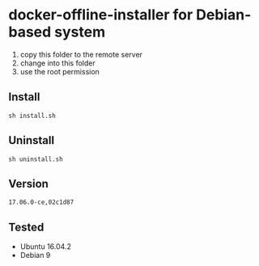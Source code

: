 # docker-offline-installer for Debian-based system

1. copy this folder to the remote server
2. change into this folder
3. use the root permission

## Install

`sh install.sh`

## Uninstall

`sh uninstall.sh`

## Version

`17.06.0-ce,02c1d87`

## Tested

* Ubuntu 16.04.2
* Debian 9